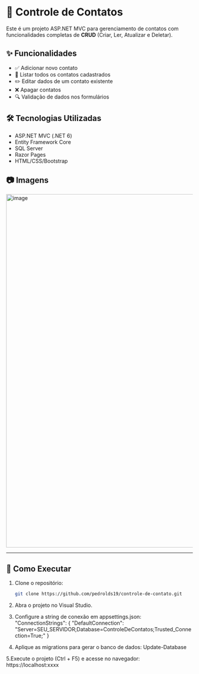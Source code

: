 # 📇 Controle de Contatos

Este é um projeto ASP.NET MVC para gerenciamento de contatos com funcionalidades completas de **CRUD** (Criar, Ler, Atualizar e Deletar).

## ✨ Funcionalidades

- ✅ Adicionar novo contato
- 📄 Listar todos os contatos cadastrados
- ✏️ Editar dados de um contato existente
- ❌ Apagar contatos
- 🔍 Validação de dados nos formulários

## 🛠️ Tecnologias Utilizadas

- ASP.NET MVC (.NET 6)
- Entity Framework Core
- SQL Server
- Razor Pages
- HTML/CSS/Bootstrap

## 📷 Imagens

<img width="1918" height="953" alt="image" src="https://github.com/user-attachments/assets/aa2ffe67-8c6d-4148-9e28-8aea962c1bca" />

---

## 🚀 Como Executar

1. Clone o repositório:
   ```bash
   git clone https://github.com/pedrolds19/controle-de-contato.git
   ```
2. Abra o projeto no Visual Studio.

3. Configure a string de conexão em appsettings.json:
"ConnectionStrings": {
  "DefaultConnection": "Server=SEU_SERVIDOR;Database=ControleDeContatos;Trusted_Connection=True;"
}

4. Aplique as migrations para gerar o banco de dados:
Update-Database

5.Execute o projeto (Ctrl + F5) e acesse no navegador:
https://localhost:xxxx


